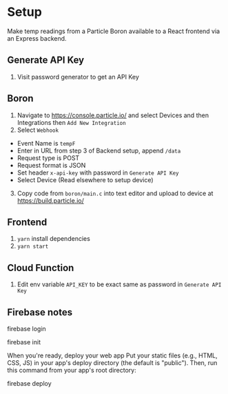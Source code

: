 # Setup

Make temp readings from a Particle Boron available to a React frontend via an Express backend.

## Generate API Key

1. Visit password generator to get an API Key


## Boron

1. Navigate to https://console.particle.io/ and select Devices and then Integrations then `Add New Integration`
2. Select `Webhook`
 - Event Name is `tempF`
 - Enter in URL from step 3 of Backend setup, append `/data`
 - Request type is POST
 - Request format is JSON
 - Set header `x-api-key` with password in `Generate API Key`
 - Select Device (Read elsewhere to setup device)
3. Copy code from `boron/main.c` into text editor and upload to device at https://build.particle.io/

## Frontend

1. `yarn` install dependencies
2. `yarn start`

## Cloud Function

1. Edit env variable `API_KEY` to be exact same as password in `Generate API Key`

## Firebase notes

firebase login

firebase init

When you're ready, deploy your web app
Put your static files (e.g., HTML, CSS, JS) in your app's deploy directory (the default is "public"). Then, run this command from your app's root directory:

firebase deploy